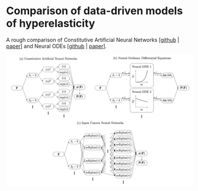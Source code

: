 # Comparison of data-driven models of hyperelasticity

A rough comparison of Constitutive Artificial Neural Networks \[[github](https://github.com/LivingMatterLab/CANN) | [paper](https://arxiv.org/abs/2210.02202)\] and Neural ODEs \[[github](https://github.com/tajtac/NODE_v2) | [paper](https://www.sciencedirect.com/science/article/abs/pii/S0045782522003838)\].

![Tissue expansion using the NN based hyperelastic material model](Figures/comparison.png)
